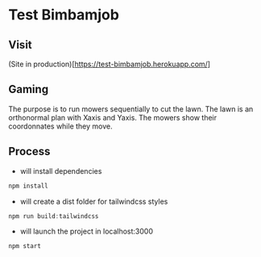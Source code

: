 # Test Bimbamjob

## Visit

(Site in production)[https://test-bimbamjob.herokuapp.com/]

## Gaming

The purpose is to run mowers sequentially to cut the lawn. The lawn is an orthonormal plan with Xaxis and Yaxis. The mowers show their coordonnates while they move.

## Process

- will install dependencies
```js
npm install
```

- will create a dist folder for tailwindcss styles
```js
npm run build:tailwindcss
```

- will launch the project in localhost:3000
```js
npm start
```
